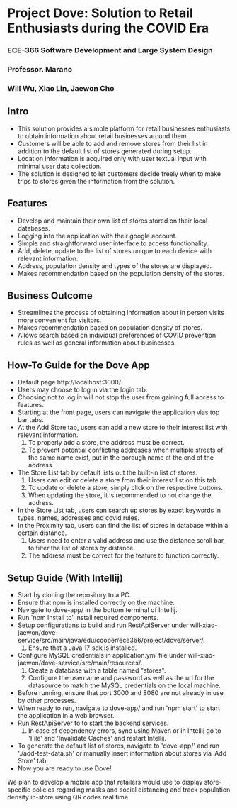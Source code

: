 # Project Dove: Solution to Retail Enthusiasts during the COVID Era

### ECE-366 Software Development and Large System Design
### Professor. Marano
### Will Wu, Xiao Lin, Jaewon Cho

## Intro
- This solution provides a simple platform for retail businesses enthusiasts to obtain information about retail businesses around them.
- Customers will be able to add and remove stores from their list in addition to the default list of stores generated during setup.
- Location information is acquired only with user textual input with minimal user data collection.
- The solution is designed to let customers decide freely when to make trips to stores given the information from the solution.

## Features
- Develop and maintain their own list of stores stored on their local databases.
- Logging into the application with their google account.
- Simple and straightforward user interface to access functionality.
- Add, delete, update to the list of stores unique to each device with relevant information.
- Address, population density and types of the stores are displayed.
- Makes recommendation based on the population density of the stores.

## Business Outcome
- Streamlines the process of obtaining information about in person visits more convenient for visitors.
- Makes recommendation based on population density of stores.
- Allows search based on individual preferences of COVID prevention rules as well as general information about businesses.

## How-To Guide for the Dove App
- Default page http://localhost:3000/.
- Users may choose to log in via the login tab.
- Choosing not to log in will not stop the user from gaining full access to features.
- Starting at the front page, users can navigate the application vias top bar tabs.
- At the Add Store tab, users can add a new store to their interest list with relevant information.
  1) To properly add a store, the address must be correct.
  2) To prevent potential conflicting addresses when multiple streets of the same name exist, put in the borough name at the end of the address.
- The Store List tab by default lists out the built-in list of stores.
  1) Users can edit or delete a store from their interest list on this tab.
  2) To update or delete a store, simply click on the respective buttons.
  3) When updating the store, it is recommended to not change the address.
- In the Store List tab, users can search up stores by exact keywords in types, names, addresses and covid rules.
- In the Proximity tab, users can find the list of stores in database within a certain distance.
  1) Users need to enter a valid address and use the distance scroll bar to filter the list of stores by distance.
  2) The address must be correct for the feature to function correctly.

## Setup Guide (With Intellij)
- Start by cloning the repository to a PC. 
- Ensure that npm is installed correctly on the machine.
- Navigate to dove-app/ in the bottom terminal of Intellij.
- Run 'npm install to' install required components. 
- Setup configurations to build and run RestApiServer under will-xiao-jaewon/dove-service/src/main/java/edu/cooper/ece366/project/dove/server/.
  1) Ensure that a Java 17 sdk is installed. 
- Configure MySQL credentials in application.yml file under will-xiao-jaewon/dove-service/src/main/resources/.
  1) Create a database with a table named "stores".
  2) Configure the username and password as well as the url for the datasource to match the MySQL credentials on the local machine.
- Before running, ensure that port 3000 and 8080 are not already in use by other processes.
- When ready to run, navigate to dove-app/ and run 'npm start' to start the application in a web browser.
- Run RestApiServer to to start the backend services. 
  1) In case of dependency errors, sync using Maven or in Intellij go to 'File' and 'Invalidate Caches' and restart Intellij.
- To generate the default list of stores, navigate to 'dove-app/' and run './add-test-data.sh' or manually insert information about stores via 'Add Store' tab.
- Now you are ready to use Dove!





We plan to develop a mobile app that retailers would use to display store-specific policies regarding masks and social distancing and track population density in-store using QR codes real time.
